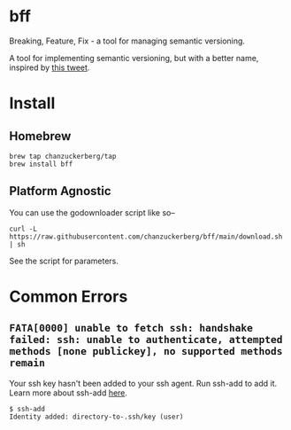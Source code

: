 # bff
Breaking, Feature, Fix - a tool for managing semantic versioning.

A tool for implementing semantic versioning, but with a better name, inspired by [this tweet](https://twitter.com/kadikraman/status/1051935326028091392).

# Install

## Homebrew

```
brew tap chanzuckerberg/tap
brew install bff
```

## Platform Agnostic

You can use the godownloader script like so–

```
curl -L https://raw.githubusercontent.com/chanzuckerberg/bff/main/download.sh | sh
```

See the script for parameters.

# Common Errors

## `FATA[0000] unable to fetch ssh: handshake failed: ssh: unable to authenticate, attempted methods [none publickey], no supported methods remain`

Your ssh key hasn't been added to your ssh agent. Run ssh-add to add it. Learn more about ssh-add [here](https://www.ssh.com/ssh/add).
```
$ ssh-add
Identity added: directory-to-.ssh/key (user)
```
